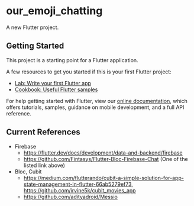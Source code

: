 # our_emoji_chatting

A new Flutter project.

## Getting Started

This project is a starting point for a Flutter application.

A few resources to get you started if this is your first Flutter project:

- [Lab: Write your first Flutter app](https://flutter.dev/docs/get-started/codelab)
- [Cookbook: Useful Flutter samples](https://flutter.dev/docs/cookbook)

For help getting started with Flutter, view our
[online documentation](https://flutter.dev/docs), which offers tutorials,
samples, guidance on mobile development, and a full API reference.

## Current References

- Firebase
  - https://flutter.dev/docs/development/data-and-backend/firebase
  - https://github.com/Fintasys/Flutter-Bloc-Firebase-Chat (One of the listed link above)
- Bloc, Cubit
  - https://medium.com/flutterando/cubit-a-simple-solution-for-app-state-management-in-flutter-66ab5279ef73, https://github.com/irvine5k/cubit_movies_app
  - https://github.com/adityadroid/Messio
